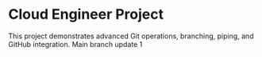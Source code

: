 # Cloud Engineer Project
This project demonstrates advanced Git operations, branching, piping, and GitHub integration.
Main branch update 1

